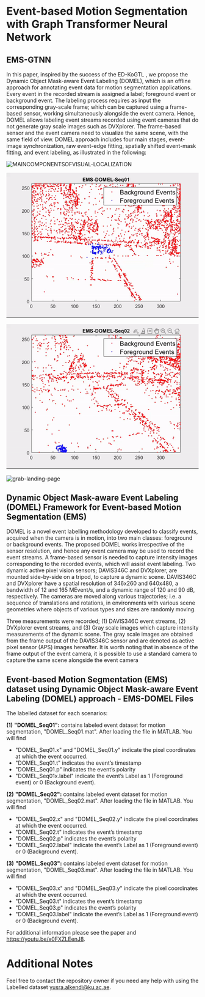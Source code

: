 # Event-based Motion Segmentation with Graph Transformer Neural Network

## EMS-GTNN 
In this paper, inspired by the success of the ED-KoGTL , we propose the Dynamic Object Mask-aware Event Labeling (DOMEL), which is an offline approach for annotating event data for motion segmentation applications. Every event in the recorded stream is assigned a label; foreground event or background event. The labeling process requires as input the corresponding gray-scale frame; which can be captured using a frame-based sensor, working simultaneously alongside the event camera. Hence, DOMEL allows labeling event streams recorded using event cameras that do not generate gray scale images such as DVXplorer. The frame-based sensor and the event camera need to visualize the same scene, with the same field of view. DOMEL approach includes four main stages, event-image synchronization, raw event-edge fitting, spatially shifted event-mask fitting, and event labeling, as illustrated in the following:

![MAINCOMPONENTSOFVISUAL-LOCALIZATION](https://github.com/Yusra-alkendi/EMS-GTNN/blob/main/DomelFramework.png)



![grab-landing-page](https://github.com/Yusra-alkendi/EMS-GTNN/blob/main/EMS_DOMEL_SEQ01.gif)

![grab-landing-page](https://github.com/Yusra-alkendi/EMS-GTNN/blob/main/EMS_DOMEL_SEQ02.gif)

![grab-landing-page](https://github.com/Yusra-alkendi/EMS-GTNN/blob/main/EMS_DOMEL_SEQ03.gif)



## Dynamic Object Mask-aware Event Labeling (DOMEL) Framework for Event-based Motion Segmentation (EMS)

DOMEL is a novel event labelling methodology developed to classify events, acquired when the camera is in motion, into two main classes: foreground or background events. The proposed DOMEL works irrespective of the sensor resolution, and hence any event camera may be used to record the event streams. A frame-based sensor is needed to capture intensity images corresponding to the recorded events, which will assist event labeling.
Two dynamic active pixel vision sensors; DAVIS346C and DVXplorer, are mounted side-by-side on a tripod, to capture a dynamic scene. DAVIS346C and DVXplorer have a spatial resolution of 346x260 and 640x480, a bandwidth of 12 and 165 MEvent/s, and a dynamic range of 120 and 90 dB, respectively. The cameras are moved along various trajectories; i.e. a sequence of translations and rotations, in environments with various scene geometries where objects of various types and sizes are randomly moving. 

Three measurements were recorded; (1) DAVIS346C event streams, (2) DVXplorer event streams, and (3) Gray scale images which capture intensity measurements of the dynamic scene. The gray scale images are obtained from the frame output of the DAVIS346C sensor and are denoted as active pixel sensor (APS) images hereafter. It is worth noting that in absence of the frame output of the event camera, it is possible to use a standard camera to capture the same scene alongside the event camera



## Event-based Motion Segmentation (EMS) dataset using Dynamic Object Mask-aware Event Labeling (DOMEL) approach - EMS-DOMEL Files

The labelled dataset for each  scenarios:

  **(1)** **"DOMEL_Seq01":** contains labeled event dataset for motion segmentation, "DOMEL_Seq01.mat". 
After loading the file in MATLAB. You will find
  - "DOMEL_Seq01.x" and "DOMEL_Seq01.y" indicate the pixel coordinates at which the event occurred. 
  - "DOMEL_Seq01.t" indicates the event’s timestamp
  - "DOMEL_Seq01.p" indicates the event’s polarity
  - "DOMEL_Seq01x.label" indicate the event’s Label as 1 (Foreground event) or 0 (Background event).


  **(2)** **"DOMEL_Seq02":** contains labeled event dataset for motion segmentation, "DOMEL_Seq02.mat". 
After loading the file in MATLAB. You will find
  - "DOMEL_Seq02.x" and "DOMEL_Seq02.y" indicate the pixel coordinates at which the event occurred. 
  - "DOMEL_Seq02.t" indicates the event’s timestamp
  - "DOMEL_Seq02.p" indicates the event’s polarity
  - "DOMEL_Seq02.label" indicate the event’s Label as 1 (Foreground event) or 0 (Background event).

  **(3)** **"DOMEL_Seq03":** contains labeled event dataset for motion segmentation, "DOMEL_Seq03.mat". 
After loading the file in MATLAB. You will find
  - "DOMEL_Seq03.x" and "DOMEL_Seq03.y" indicate the pixel coordinates at which the event occurred. 
  - "DOMEL_Seq03.t" indicates the event’s timestamp
  - "DOMEL_Seq03.p" indicates the event’s polarity
  - "DOMEL_Seq03.label" indicate the event’s Label as 1 (Foreground event) or 0 (Background event).




For additional information please see the paper and <https://youtu.be/x0FXZLEenJ8>.


# Additional Notes
Feel free to contact the repository owner if you need any help with using the Labelled dataset <yusra.alkendi@ku.ac.ae>. 

